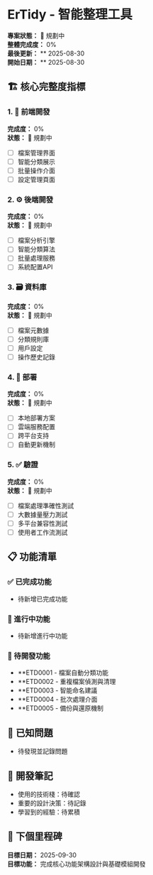 # ErTidy - 智能整理工具

**專案狀態：** 🎯 規劃中  
**整體完成度：** 0%  
**最後更新：** ** 2025-08-30  
**開始日期：** ** 2025-08-30  

## 🏗️ 核心完整度指標

### 1. 🎨 前端開發
**完成度：** 0%  
**狀態：** 🎯 規劃中  
- [ ] 檔案管理界面
- [ ] 智能分類展示
- [ ] 批量操作介面
- [ ] 設定管理頁面

### 2. ⚙️ 後端開發  
**完成度：** 0%  
**狀態：** 🎯 規劃中  
- [ ] 檔案分析引擎
- [ ] 智能分類算法
- [ ] 批量處理服務
- [ ] 系統配置API

### 3. 🗃️ 資料庫
**完成度：** 0%  
**狀態：** 🎯 規劃中  
- [ ] 檔案元數據
- [ ] 分類規則庫
- [ ] 用戶設定
- [ ] 操作歷史記錄

### 4. 🚀 部署
**完成度：** 0%  
**狀態：** 🎯 規劃中  
- [ ] 本地部署方案
- [ ] 雲端服務配置
- [ ] 跨平台支持
- [ ] 自動更新機制

### 5. ✅ 驗證
**完成度：** 0%  
**狀態：** 🎯 規劃中  
- [ ] 檔案處理準確性測試
- [ ] 大數據量壓力測試
- [ ] 多平台兼容性測試
- [ ] 使用者工作流測試

## 📋 功能清單

### ✅ 已完成功能
- 待新增已完成功能

### 🚧 進行中功能  
- 待新增進行中功能

### 📝 待開發功能
- **ETD0001 - 檔案自動分類功能
- **ETD0002 - 重複檔案偵測與清理
- **ETD0003 - 智能命名建議
- **ETD0004 - 批次處理介面
- **ETD0005 - 備份與還原機制

## 🐛 已知問題
- 待發現並記錄問題

## 📝 開發筆記
- 使用的技術棧：待確認
- 重要的設計決策：待記錄
- 學習到的經驗：待累積

## 🎯 下個里程碑
**目標日期：** 2025-09-30  
**目標功能：** 完成核心功能架構設計與基礎模組開發
